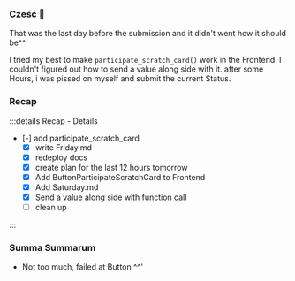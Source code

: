 ### Cześć 👾

That was the last day before the submission and it didn't went how it should be^^

I tried my best to make `participate_scratch_card()` work in the Frontend. I couldn't figured out how to send a value along side with it. 
after some Hours, i was pissed on myself and submit the current Status.


### Recap

:::details Recap - Details

- [-] add participate_scratch_card
  - [X] write Friday.md
  - [X] redeploy docs
  - [X] create plan for the last 12 hours tomorrow
  - [X] Add ButtonParticipateScratchCard to Frontend
  - [X] Add Saturday.md
  - [X] Send a value along side with function call
  - [ ] clean up

:::

### Summa Summarum

- Not too much, failed at Button ^^'
